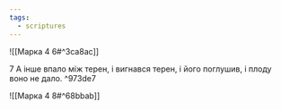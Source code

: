 ```yaml
---
tags:
  - scriptures
---
```


![[Марка 4 6#^3ca8ac]]

7 А інше впало між терен, і вигнався терен, і його поглушив, і плоду воно не дало. ^973de7

![[Марка 4 8#^68bbab]]